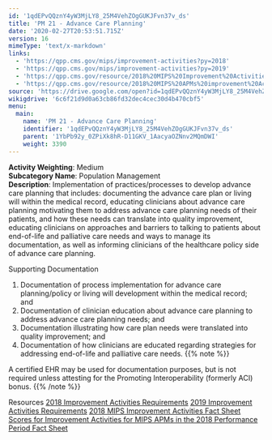 ```yaml
---
id: '1qdEPvQQznY4yW3MjLY8_25M4VehZOgGUKJFvn37v_ds'
title: 'PM 21 - Advance Care Planning'
date: '2020-02-27T20:53:51.715Z'
version: 16
mimeType: 'text/x-markdown'
links:
  - 'https://qpp.cms.gov/mips/improvement-activities?py=2018'
  - 'https://qpp.cms.gov/mips/improvement-activities?py=2019'
  - 'https://qpp.cms.gov/resource/2018%20MIPS%20Improvement%20Activities%20Fact%20Sheet'
  - 'https://qpp.cms.gov/resource/2018%20MIPS%20APMs%20improvement%20Activities%20scores%20fact%20sheet'
source: 'https://drive.google.com/open?id=1qdEPvQQznY4yW3MjLY8_25M4VehZOgGUKJFvn37v_ds'
wikigdrive: '6c6f21d9d0a63cb86fd32dec4cec30d4b470cbf5'
menu:
  main:
    name: 'PM 21 - Advance Care Planning'
    identifier: '1qdEPvQQznY4yW3MjLY8_25M4VehZOgGUKJFvn37v_ds'
    parent: '1YbPb92y_0ZPiXk8hR-D11GKV_1AacyaOZNnv2MQmDWI'
    weight: 3390
---
```





**Activity Weighting**: Medium  
**Subcategory Name**: Population Management  
**Description**: Implementation of practices/processes to develop advance care planning that includes: documenting the advance care plan or living will within the medical record, educating clinicians about advance care planning motivating them to address advance care planning needs of their patients, and how these needs can translate into quality improvement, educating clinicians on approaches and barriers to talking to patients about end-of-life and palliative care needs and ways to manage its documentation, as well as informing clinicians of the healthcare policy side of advance care planning.




Supporting Documentation
1. Documentation of process implementation for advance care planning/policy or living will development within the medical record; and 
2. Documentation of clinician education about advance care planning to address advance care planning needs; and 
3. Documentation illustrating how care plan needs were translated into quality improvement; and 
4. Documentation of how clinicians are educated regarding strategies for addressing end-of-life and palliative care needs.
{{% note %}}

A certified EHR may be used for documentation purposes, but is not required unless attesting for the Promoting Interoperability (formerly ACI) bonus.
{{% /note %}}



Resources
[2018 Improvement Activities Requirements](https://qpp.cms.gov/mips/improvement-activities?py=2018)
[2019 Improvement Activities Requirements](https://qpp.cms.gov/mips/improvement-activities?py=2019)
[2018 MIPS Improvement Activities Fact Sheet](https://qpp.cms.gov/resource/2018%20MIPS%20Improvement%20Activities%20Fact%20Sheet)
[Scores for Improvement Activities for MIPS APMs in the 2018 Performance Period Fact Sheet](https://qpp.cms.gov/resource/2018%20MIPS%20APMs%20improvement%20Activities%20scores%20fact%20sheet)
